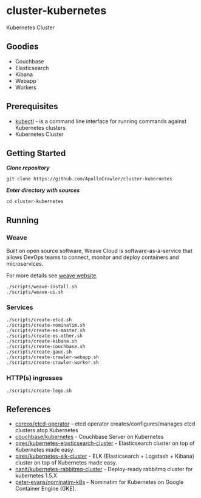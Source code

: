 # cluster-kubernetes

Kubernetes Cluster

## Goodies

- Couchbase
- Elasticsearch
- Kibana
- Webapp
- Workers

## Prerequisites

- [kubectl](https://kubernetes.io/docs/user-guide/kubectl-overview/) - is a command line interface for running commands against Kubernetes clusters
- Kubernetes Cluster

## Getting Started

***Clone repository***

```
git clone https://github.com/ApolloCrawler/cluster-kubernetes
```

***Enter directory with sources***

```
cd cluster-kubernetes
```

## Running

### Weave

Built on open source software, Weave Cloud is software-as-a-service that allows DevOps teams to connect, 
monitor and deploy containers and microservices.

For more details see [weave website](https://www.weave.works/).

```
./scripts/weave-install.sh
./scripts/weave-ui.sh
```

### Services

```
./scripts/create-etcd.sh
./scripts/create-nominatim.sh
./scripts/create-es-master.sh
./scripts/create-es-other.sh
./scripts/create-kibana.sh
./scripts/create-couchbase.sh
./scripts/create-gauc.sh
./scripts/create-crawler-webapp.sh
./scripts/create-crawler-worker.sh
```

### HTTP(s) ingresses

```
./scripts/create-lego.sh
```

## References

- [coreos/etcd-operator](https://github.com/coreos/etcd-operator) - etcd operator creates/configures/manages etcd clusters atop Kubernetes
- [couchbase/kubernetes](https://github.com/couchbase/kubernetes) - Couchbase Server on Kubernetes
- [pires/kubernetes-elasticsearch-cluster](https://github.com/pires/kubernetes-elasticsearch-cluster) - Elasticsearch cluster on top of Kubernetes made easy.
- [pires/kubernetes-elk-cluster](https://github.com/pires/kubernetes-elk-cluster) - ELK (Elasticsearch + Logstash + Kibana) cluster on top of Kubernetes made easy.
- [nanit/kubernetes-rabbitmq-cluster](https://github.com/nanit/kubernetes-rabbitmq-cluster) - Deploy-ready rabbitmq cluster for kubernetes 1.5.X
- [peter-evans/nominatim-k8s](https://github.com/peter-evans/nominatim-k8s) - Nominatim for Kubernetes on Google Container Engine (GKE). 

